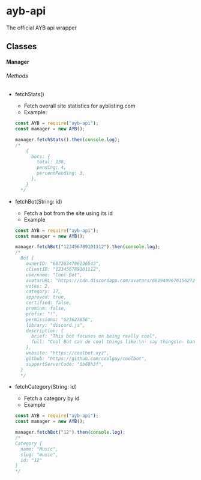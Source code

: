 # ayb-api

The official AYB api wrapper

## Classes

#### Manager

###### Methods

- fetchStats()

  - Fetch overall site statistics for ayblisting.com
  - Example:

  ```js
  const AYB = require("ayb-api");
  const manager = new AYB();

  manager.fetchStats().then(console.log);
  /*
      {
        bots: {
          total: 138,
          pending: 4,
          percentPending: 3,
        },
      }
    */
  ```

- fetchBot(String: id)

  - Fetch a bot from the site using its id
  - Example

  ```js
  const AYB = require("ayb-api");
  const manager = new AYB();

  manager.fetchBot("123456789101112").then(console.log);
  /*
    Bot {
      ownerID: "6872634786236543",
      clientID: "123456789101112",
      username: "Cool Bot",
      avatarURL: "https://cdn.discordapp.com/avatars/681940967615627276/9e876b4b6cf61b343c4bd345bcf69ff5.jpg",
      votes: 2,
      category: 17,
      approved: true,
      certified: false,
      premium: false,
      prefix: "!",
      permissions: "523627856",
      library: "discord.js",
      description: {
        brief: "This bot focuses on being really cool",
        full: "Cool Bot can do cool things like:\n- say things\n- ban people\n- kick people\n- tell yo mama jokes\n\n Add it now for ultimate coolness",
      },
      website: "https://coolbot.xyz",
      github: "https://github.com/coolguy/coolbot",
      supportServerCode: "Ob68h3f",
    }
    */
  ```

- fetchCategory(String: id)

  - Fetch a category by id
  - Example

  ```js
  const AYB = require("ayb-api");
  const manager = new AYB();

  manager.fetchBot("12").then(console.log);
  /*
  Category {
    name: "Music",
    slug: "music",
    id: "12"
  }
  */
  ```
